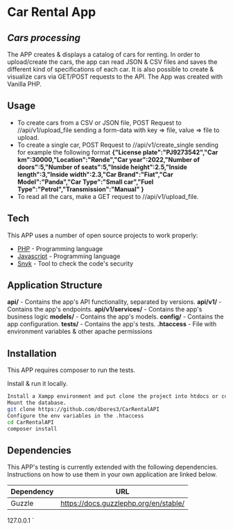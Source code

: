 # Car Rental App
## _Cars processing_


The APP creates & displays a catalog of cars for renting. In order to upload/create the cars, the app can read JSON & CSV files and saves the different kind of specifications of each car. It is also possible to create & visualize cars via GET/POST requests to the API. The App was created with Vanilla PHP.

## Usage

- To create cars from a CSV or JSON file, POST Request to <host>/<app>/api/v1/upload_file sending a form-data with key => file, value => file to upload.
- To create a single car, POST Request to <host>/<app>/api/v1/create_single sending for example the following format 
__{"License plate":"PJ9273542","Car km":30000,"Location":"Rønde","Car year":2022,"Number of doors":5,"Number of seats":5,"Inside height":2.5,"Inside length":3,"Inside width":2.3,"Car Brand":"Fiat","Car Model":"Panda","Car Type":"Small car","Fuel Type":"Petrol","Transmission":"Manual" }__
- To read all the cars, make a GET request to <host>/<app>/api/v1/upload_file.

## Tech

This APP uses a number of open source projects to work properly:

- [PHP](https://www.php.net/) - Programming language
- [Javascript](https://www.javascript.com/) - Programming language
- [Snyk](https://snyk.io/) - Tool to check the code's security

## Application Structure
__api/__ - Contains the app's API functionality, separated by versions.
__api/v1/__ - Contains the app's endpoints.
__api/v1/services/__ - Contains the app's business logic
__models/__ - Contains the app's models.
__config/__ - Contains the app configuration.
__tests/__ - Contains the app's tests.
__.htaccess__ - File with environment variables & other apache permissions
## Installation

This APP requires composer to run the tests.

Install & run it locally.

```sh
Install a Xampp environment and put clone the project into htdocs or configure your own environment and create a virtualhost for the project. *As the env variables are set in Apache, if you want to use another we server, like  Nginx, you should create a .env file with the variables from .htaccess and install Dotenv to access securely to this variables.
Mount the database.
git clone https://github.com/dbores3/CarRentalAPI
Configure the env variables in the .htaccess
cd CarRentalAPI
composer install
```

## Dependencies

This APP's testing is currently extended with the following dependencies.
Instructions on how to use them in your own application are linked below.

| Dependency | URL |
| ------ | ------ |
| Guzzle | https://docs.guzzlephp.org/en/stable/ |

127.0.0.1
`
